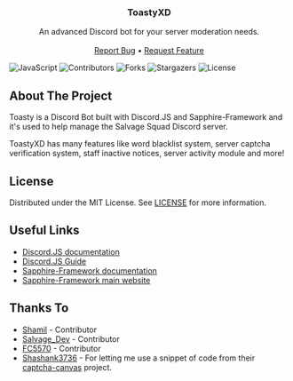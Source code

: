 <p align="center">
  <h3 align="center">ToastyXD</h3>
  
  <p align="center">
    An advanced Discord bot for your server moderation needs.
    <br/>
    <br/>
    <a href="https://github.com/Shamil-FD/ToastyXD/issues">Report Bug</a>        
  •
    <a href="https://github.com/Shamil-FD/ToastyXD/issues">Request Feature</a>
  </p>
</p>

![JavaScript](https://img.shields.io/badge/JavaScript-323330?style=for-the-badge&logo=javascript&logoColor=F7DF1E) ![Contributors](https://img.shields.io/github/contributors/Shamil-FD/ToastyXD?color=dark-green&style=for-the-badge) ![Forks](https://img.shields.io/github/forks/Shamil-FD/ToastyXD?style=for-the-badge) ![Stargazers](https://img.shields.io/github/stars/Shamil-FD/ToastyXD?style=for-the-badge) ![License](https://img.shields.io/github/license/Shamil-FD/ToastyXD?style=for-the-badge) 

## About The Project

Toasty is a Discord Bot built with Discord.JS and Sapphire-Framework and it's used to help manage the Salvage Squad Discord server.

ToastyXD has many features like word blacklist system, server captcha verification system, staff inactive notices, server activity module and more!

## License

Distributed under the MIT License. See [LICENSE](https://github.com/Shamil-FD/ToastyXD/blob/main/LICENSE.md) for more information.
## Useful Links

- [Discord.JS documentation](https://discord.js.org/#/docs/main/main/general/welcome)
- [Discord.JS Guide](https://discordjs.guide)
- [Sapphire-Framework documentation](https://sapphiredev.github.io/framework/)
- [Sapphire-Framework main website](https://sapphirejs.dev/)


## Thanks To

* [Shamil](https://github.com/Shamil-FD) - Contributor
* [Salvage_Dev](https://github.com/Milo123459) - Contributor
* [FC5570](https://github.com/FC5570) - Contributor
* [Shashank3736](https://github.com/Shashank3736) - For letting me use a snippet of code from their [captcha-canvas](https://github.com/Shashank3736/captcha-canvas) project.
